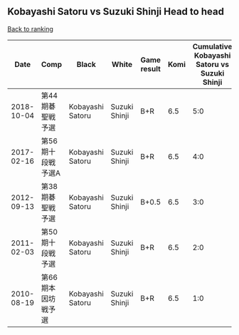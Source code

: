 ## Kobayashi Satoru vs Suzuki Shinji Head to head

[Back to ranking](../../index.md)




| **Date** | **Comp** | **Black** | **White** | **Game result** | **Komi** | **Cumulative Kobayashi Satoru vs Suzuki Shinji** | **Kobayashi Satoru streak** | **Suzuki Shinji streak** | 
| --- | --- | --- | --- | --- | --- | --- | --- | --- |
| 2018-10-04 | 第44期碁聖戦予選 | Kobayashi Satoru | Suzuki Shinji | B+R | 6.5 | 5:0 | 5 | 0 | 
| 2017-02-16 | 第56期十段戦　予選A | Kobayashi Satoru | Suzuki Shinji | B+R | 6.5 | 4:0 | 4 | 0 | 
| 2012-09-13 | 第38期碁聖戦予選 | Kobayashi Satoru | Suzuki Shinji | B+0.5 | 6.5 | 3:0 | 3 | 0 | 
| 2011-02-03 | 第50期十段戦予選 | Kobayashi Satoru | Suzuki Shinji | B+R | 6.5 | 2:0 | 2 | 0 | 
| 2010-08-19 | 第66期本因坊戦予選 | Kobayashi Satoru | Suzuki Shinji | B+R | 6.5 | 1:0 | 1 | 0 |





